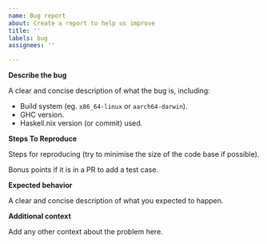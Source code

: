 ```yaml
---
name: Bug report
about: Create a report to help us improve
title: ''
labels: bug
assignees: ''

---
```


**Describe the bug**

A clear and concise description of what the bug is, including:

* Build system (eg. `x86_64-linux` or `aarch64-darwin`).
* GHC version.
* Haskell.nix version (or commit) used.

**Steps To Reproduce**

Steps for reproducing (try to minimise the size of the code base if possible).

Bonus points if it is in a PR to add a test case.

**Expected behavior**

A clear and concise description of what you expected to happen.

**Additional context**

Add any other context about the problem here.
